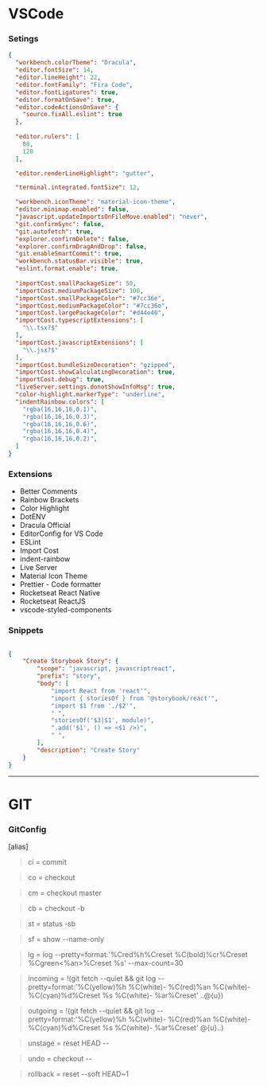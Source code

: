 # VSCode

### Setings

```json
{
  "workbench.colorTheme": "Dracula",
  "editor.fontSize": 14,
  "editor.lineHeight": 22,
  "editor.fontFamily": "Fira Code",
  "editor.fontLigatures": true,
  "editor.formatOnSave": true,
  "editor.codeActionsOnSave": {
    "source.fixAll.eslint": true
  },
  
  "editor.rulers": [
    80,
    120
  ],

  "editor.renderLineHighlight": "gutter",

  "terminal.integrated.fontSize": 12,

  "workbench.iconTheme": "material-icon-theme",
  "editor.minimap.enabled": false,
  "javascript.updateImportsOnFileMove.enabled": "never",
  "git.confirmSync": false,
  "git.autofetch": true,
  "explorer.confirmDelete": false,
  "explorer.confirmDragAndDrop": false,
  "git.enableSmartCommit": true,
  "workbench.statusBar.visible": true,
  "eslint.format.enable": true,
 
  "importCost.smallPackageSize": 50,
  "importCost.mediumPackageSize": 100,
  "importCost.smallPackageColor": "#7cc36e",
  "importCost.mediumPackageColor": "#7cc36e",
  "importCost.largePackageColor": "#d44e40",
  "importCost.typescriptExtensions": [
    "\\.tsx?$"
  ],
  "importCost.javascriptExtensions": [
    "\\.jsx?$"
  ],
  "importCost.bundleSizeDecoration": "gzipped",
  "importCost.showCalculatingDecoration": true,
  "importCost.debug": true,
  "liveServer.settings.donotShowInfoMsg": true,
  "color-highlight.markerType": "underline",
  "indentRainbow.colors": [
    "rgba(16,16,16,0.1)",
    "rgba(16,16,16,0.3)",
    "rgba(16,16,16,0.6)",
    "rgba(16,16,16,0.4)",
    "rgba(16,16,16,0.2)",
  ]
}
```

### Extensions 
- Better Comments
- Rainbow Brackets
- Color Highlight
- DotENV
- Dracula Official
- EditorConfig for VS Code
- ESLint
- Import Cost
- indent-rainbow
- Live Server
- Material Icon Theme
- Prettier - Code formatter
- Rocketseat React Native
- Rocketseat ReactJS
- vscode-styled-components

### Snippets

```json

{
	"Create Storybook Story": {
		"scope": "javascript, javascriptreact",
		"prefix": "story",
		"body": [
			"import React from 'react'",
			"import { storiesOf } from '@storybook/react'",
			"import $1 from './$2'",
			" ",
			"storiesOf('$3|$1', module)",
			".add('$1', () => <$1 />)",
			" ",
		],
		"description": "Create Story"
	}
}

```
____

# GIT 

### GitConfig

[alias]

> ci = commit

> co = checkout

> cm = checkout master

> cb = checkout -b

> st = status -sb

> sf = show --name-only

> lg = log --pretty=format:'%Cred%h%Creset %C(bold)%cr%Creset %Cgreen<%an>%Creset %s' --max-count=30
 
> incoming = !(git fetch --quiet && git log --pretty=format:'%C(yellow)%h %C(white)- %C(red)%an %C(white)- %C(cyan)%d%Creset %s %C(white)- %ar%Creset' ..@{u})

> outgoing = !(git fetch --quiet && git log --pretty=format:'%C(yellow)%h %C(white)- %C(red)%an %C(white)- %C(cyan)%d%Creset %s %C(white)- %ar%Creset' @{u}..)
 
> unstage = reset HEAD --

> undo = checkout --

> rollback = reset --soft HEAD~1

